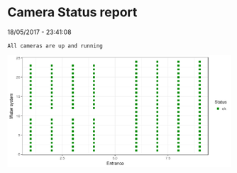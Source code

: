Camera Status report
================
18/05/2017 - 23:41:08

    All cameras are up and running

![](camreport_files/figure-markdown_github/unnamed-chunk-2-1.png)
